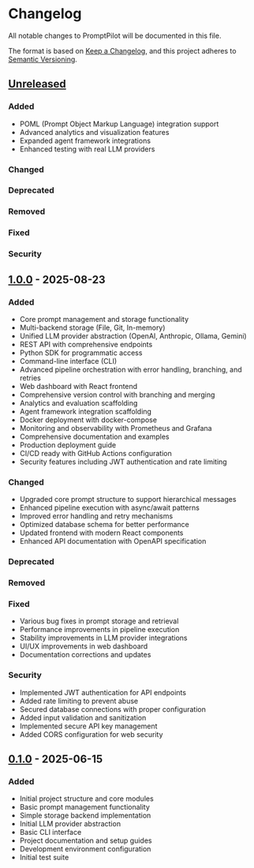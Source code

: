 # Changelog

All notable changes to PromptPilot will be documented in this file.

The format is based on [Keep a Changelog](https://keepachangelog.com/en/1.0.0/),
and this project adheres to [Semantic Versioning](https://semver.org/spec/v2.0.0.html).

## [Unreleased]

### Added
- POML (Prompt Object Markup Language) integration support
- Advanced analytics and visualization features
- Expanded agent framework integrations
- Enhanced testing with real LLM providers

### Changed

### Deprecated

### Removed

### Fixed

### Security

## [1.0.0] - 2025-08-23

### Added
- Core prompt management and storage functionality
- Multi-backend storage (File, Git, In-memory)
- Unified LLM provider abstraction (OpenAI, Anthropic, Ollama, Gemini)
- REST API with comprehensive endpoints
- Python SDK for programmatic access
- Command-line interface (CLI)
- Advanced pipeline orchestration with error handling, branching, and retries
- Web dashboard with React frontend
- Comprehensive version control with branching and merging
- Analytics and evaluation scaffolding
- Agent framework integration scaffolding
- Docker deployment with docker-compose
- Monitoring and observability with Prometheus and Grafana
- Comprehensive documentation and examples
- Production deployment guide
- CI/CD ready with GitHub Actions configuration
- Security features including JWT authentication and rate limiting

### Changed
- Upgraded core prompt structure to support hierarchical messages
- Enhanced pipeline execution with async/await patterns
- Improved error handling and retry mechanisms
- Optimized database schema for better performance
- Updated frontend with modern React components
- Enhanced API documentation with OpenAPI specification

### Deprecated

### Removed

### Fixed
- Various bug fixes in prompt storage and retrieval
- Performance improvements in pipeline execution
- Stability improvements in LLM provider integrations
- UI/UX improvements in web dashboard
- Documentation corrections and updates

### Security
- Implemented JWT authentication for API endpoints
- Added rate limiting to prevent abuse
- Secured database connections with proper configuration
- Added input validation and sanitization
- Implemented secure API key management
- Added CORS configuration for web security

## [0.1.0] - 2025-06-15

### Added
- Initial project structure and core modules
- Basic prompt management functionality
- Simple storage backend implementation
- Initial LLM provider abstraction
- Basic CLI interface
- Project documentation and setup guides
- Development environment configuration
- Initial test suite

[Unreleased]: https://github.com/kishoretvk/PromptPilot/compare/v1.0.0...HEAD
[1.0.0]: https://github.com/kishoretvk/PromptPilot/compare/v0.1.0...v1.0.0
[0.1.0]: https://github.com/kishoretvk/PromptPilot/releases/tag/v0.1.0